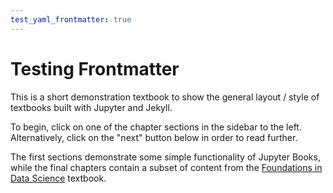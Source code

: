 ```yaml
---
test_yaml_frontmatter: true
---
```

# Testing Frontmatter

This is a short demonstration textbook to show the general layout / style of textbooks built
with Jupyter and Jekyll.

To begin, click on one of the chapter sections in the sidebar to the left.
Alternatively, click on the "next" button below in order to read
further.

The first sections demonstrate some simple functionality of Jupyter Books,
while the final chapters contain a subset of content from the
[Foundations in Data Science](https://inferentialthinking.com) textbook.
